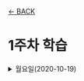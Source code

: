 [← BACK](../README.md)

# 1주차 학습

<details>
<summary>월요일(2020-10-19)</summary>

### 사전 학습 가이드🤸‍♀️

#### React 학습에 앞서 <ins>Front-End 개발 학습이 필요</ins>하다🤯

+ 웹 표준(Standards) 및 접근성(A11Y) 이해
+ 구조 디자인 (HTML5 마크업)
+ 표현 디자인 (CSS3 스타일링 + 레이아웃)
+ 반응형 디자인 (RWD)
+ 인터랙션 디자인 (JavaScript + DOM API)
+ 비동기 프로그래밍(AJAX) 및 보안 이슈(SOP/CORS), 우회 방법(JSONP)
+ RESTful 웹 서비스 (CRUD + REST API)
+ 모던 자바스크립트 (ES 6+)
+ Git 버전 관리 & GitHub 서비스


#### [Front-End 개발 학습 로드맵](https://roadmap.sh/frontend)에서 <ins>Front-End 개발자가 갖춰야 할 역량(2020 ver.)</ins>을 확인할 수 있다🤖
여기서 React와 관련한 부분만 간략히 정리하면 다음과 같다. 
+ Front-End의 3대 프레임워크: React.js / Angular / Vue.js
+ React.js의, 
    - Application State Manager: [Redux](https://redux.js.org/), MobX
    - Server Side Rendering(SSR): [Next.js](https://nextjs.org/)
    - Static Site Generators: Next.js, [GatsbyJS](https://www.gatsbyjs.com/)
    - Mobile Applications: [React Native](https://reactnative.dev/)


### 개발 환경 구성🤸‍♀️
#### 학습에 필요한 개발 환경(크롬, VS code, Node.js, Git 등등)을 구성하였다🔧

<details>
<summary>크롬 익스텐션</summary>

+ Octotree
+ GitZip for Github
+ GitHub Custom Tab Size
+ Restlet Client
+ VSCode Marketplace
+ disable-HTML
+ Quick Color
</details>

<details>
<summary>VS code 익스텐션</summary>

+ FIle Utils
+ Bracket Pair Colorizer 2
+ Image preview
+ Color Highlight
+ Color Manager
+ HTMLHint
+ ESLint
+ Translator
+ Auto Complete Tag
+ IntelliSense for CSS class names in HTML
+ Live Server
+ Debugger for Chrome

</details>

<details>
<summary>Node.js with NVM(Node Version Manager)</summary>

[NVM](https://github.com/nvm-sh/nvm)은 컴퓨터에 여러 버전의 Node.js를 관리하도록 돕는 도구다. 
1. Windows용 패키지 매니저 [Chocolatey](https://chocolatey.org/) 설치
![chocolatey 설치](./assets/week01_mon01.gif "chocolatey 설치")
2. Chocolatey 패키지 매니저를 사용해 [NVM for Windows](https://github.com/coreybutler/nvm-windows#usage) 설치     
`choco install nvm`
3. nvm으로 Node.js 설치
![nvm으로 Node.js 설치](./assets/week01_mon02.gif "nvm으로 Node.js 설치")

</details>

<details>
<summary>Git 버전 관리 도구(Cmder, Git for Windows, Bash-it)</summary>

+ Cmder 
    - Chocolatey를 사용해 [Cmder](https://chocolatey.org/packages/Cmder) 설치 ![chocolatey로 cmder 설치](./assets/week01_mon03.gif "chocolatey로 cmder 설치")
    
    - cmder 설정 변경 ![cmder 설정 변경](./assets/week01_mon04.gif "cmder 설정 변경")

+ Git for Windows 
    - [git 간편 안내서
    ](https://rogerdudler.github.io/git-guide/index.ko.html)
+ Bash-it 도구 

</details>

<details>
<summary>Yarn 관리 도구</summary>

[Yarn](https://yarnpkg.com/)은 NPM과 같은 패키지 매니저다. 수업에서는 Yarn을 사용한다고 하여 npm을 사용해 Yarn도 설치해보았다.
![npm으로 yarn 설치](./assets/week01_mon05.gif "npm으로 yarn 설치")

</details>


### 프로그래밍 언어 환경🤸‍♀️
#### React 앱 개발에는 기본적으로 최신 **ECMAScript**언어를 사용한다🤓

따라서 자주 사용되는 ES6 문법을 모르면 React 학습이 더 어려워진다고 한다. 혼자 프로젝트를 꾸준히 진행하긴 했지만, 모던 자바스크립트 문법을 따로 공부한 적이 없어서 사실 좀 당황스러운데😦
오는 주말에 React에서 [자주 사용하는 ES6+ 문법](https://xn--xy1bk56a.run/react-master/lecture/pre-js-env.html#javascript-%ED%8A%B8%EB%9E%9C%EC%8A%A4%ED%8F%AC%EB%A8%B8) 위주로 빠르게 실습하고 정리해봐야 겠다. 
위키북스에서 나온 <ins>[모던 자바스크립트 Deep Dive](https://xn--xy1bk56a.run/react-master/lecture/pre-js-env.html#javascript-%ED%8A%B8%EB%9E%9C%EC%8A%A4%ED%8F%AC%EB%A8%B8)</ins>도 참조하면 좋을 것같다. 


### 프레임워크를 사용하는 이유🤸‍♀️
#### 프레임워크를 사용하면 차세대 웹 표준 기술을 문제없이 사용할 수 있다🤖
**+ 모듈 프로그래밍**
지금까지는 js 파일 하나 안에서 의존하는 모듈을 스크립트 상단에 불러와서 사용했다. 그렇지만 최신 자바스크립트에서 모듈 프로그래밍을 사용하면서 main.js에 있던 모든 코드 로직들을 분리해서 관리할 수 있게 되었다. 즉 역할별로 구분된 다수의 js 파일로 구성되며 필요한 모듈을 호출해서 사용하는 식이다. 이렇게 하면 DOM content loading에 소요되는 시간이 훨씬 단축된다. 다시 말해서 사용자가 체감하기에 화면에 UI가 그려지는 속도가 훨씬 빠르다는 것이다. 정리하면 모듈 프로그래밍은 (1) 관리가 쉽고, (2) 속도가 빠르며, (3) 사용자 경험 측면에서 우수하다.


**+ [웹 컴포넌트 시스템](github.com/yamoo9/WebComponent#소개)**
웹 컴포넌트는 웹 어플리케이션 제작시 사용가능한 컴포넌트를 의미하며, 재사용을 목적으로 캡슐화된 커스텀 HTML 요소를 만들 수 있는 웹 플랫폼 API 세트다(자세한 설명은 상기한 링크 참조)

**+ 프레임워크를 사용하는 이유**
1. 모듈 프로그래밍과 웹 컴포넌트 시스템은 모두 브라우저 호환성 문제를 가지고 있다. <ins>프레임워크를 활용하면 이러한 문제없이 차세대 웹 표준 기술을 바로 활용할 수 있다.</ins> 
2. 차세대 웹 표준 기술 중 일부는 개발 과정에서 채택되지 않고 버려지므로, 표준 확정 전에 학습할 경우 시간 낭비가 될 수 있다. <ins>Front-End 프레임워크를 사용하면 차후 웹 표준이 될 기술을 미리 사용하여 오늘날 바로 사용할 수 있다(브라우저 호환, 변동, 최적화 자동 수행)</ins>




### 오늘 느낀 점🤸‍♀️
모던자바스크립트 문법을 깊게 공부한 적이 없어서 살짝 겁이 난다😢
리액트를 배우는 동시에 모던 자바스크립트를 꾸준히 공부하고, 특히 주말을 잘 활용해야 겠다는 생각이 든다. 화이팅!💪🌝

</details>

